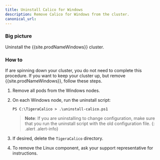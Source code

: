 ```yaml
---
title: Uninstall Calico for Windows
description: Remove Calico for Windows from the cluster.
canonical_url: 
---
```


### Big picture

Uninstall the {{site.prodNameWindows}} cluster.

### How to

If are spinning down your cluster, you do not need to complete this procedure. If you want to keep your cluster up, but remove {{site.prodNameWindows}}, follow these steps.

1. Remove all pods from the Windows nodes.
1. On each Windows node, run the uninstall script:

   ```
   PS C:\TigeraCalico > .\uninstall-calico.ps1
   ```
   > **Note**: If you are uninstalling to change configuration, make sure that you run the uninstall
script with the old configuration file.
{: .alert .alert-info}

1. If desired, delete the `TigeraCalico` directory.
1. To remove the Linux component, ask your support representative for instructions.
